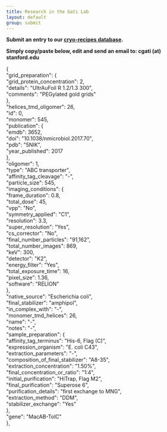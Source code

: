 ```yaml
---
title: Research in the Gati Lab
layout: default
group: submit
---
```


**Submit an entry to our [cryo-recipes database](https://cryo-recipes.slac.stanford.edu).** <br>

**Simply copy/paste below, edit and send an email to: cgati (at) stanford.edu**

{<br>
    "grid_preparation": {<br>
      "grid_protein_concentration": 2,<br>
      "details": "UltrAuFoil R 1.2/1.3 300",<br>
      "comments": "PEGylated gold grids"<br>
    },<br>
    "helices_tmd_oligomer": 26,<br>
    "id": 0,<br>
    "monomer": 545,<br>
    "publication": {<br>
      "emdb": 3652,<br>
      "doi": "10.1038/nmicrobiol.2017.70",<br>
      "pdb": "5NIK",<br>
      "year_published": 2017<br>
    },<br>
    "oligomer": 1,<br>
    "type": "ABC transporter",<br>
    "affinity_tag_cleavage": "-",<br>
    "particle_size": 545,<br>
    "imaging_conditions": {<br>
      "frame_duration": 0.8,<br>
      "total_dose": 45,<br>
      "vpp": "No",<br>
      "symmetry_applied": "C1",<br>
      "resolution": 3.3,<br>
      "super_resolution": "Yes",<br>
      "cs_corrector": "No",<br>
      "final_number_particles": "91,162",<br>
      "total_number_images": 869,<br>
      "keV": 300,<br>
      "detector": "K2",<br>
      "energy_filter": "Yes",<br>
      "total_exposure_time": 16,<br>
      "pixel_size": 1.36,<br>
      "software": "RELION"<br>
    },<br>
    "native_source": "Escherichia coli",<br>
    "final_stabilizer": "amphipol",<br>
    "in_complex_with": "-",<br>
    "monomer_tmd_helices": 26,<br>
    "name": "-",<br>
    "notes": "-",<br>
    "sample_preparation": {<br>
      "affinity_tag_terminus": "His-6, Flag (C)",<br>
      "expression_organism": "E. coli C43",<br>
      "extraction_parameters": "-",<br>
      "composition_of_final_stabilizer": "A8-35",<br>
      "extraction_concentration": "1.50%",<br>
      "final_concentration_or_ratio": "1:4",<br>
      "initial_purification": "HiTrap, Flag M2",<br>
      "final_purification": "Superose 6",<br>
      "purification_details": "first exchange to MNG",<br>
      "extraction_method": "DDM",<br>
      "stabilizer_exchange": "Yes"<br>
    },<br>
    "gene": "MacAB-TolC"<br>
  },<br>
